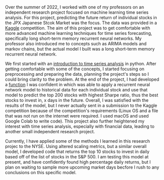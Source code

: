 Over the summer of 2022, I worked with one of my professors on an independent research project focused on machine learning time series analysis. For this project, predicting the future return of individual stocks in the JPX Japanese Stcok Market was the focus. The data was provided in a [Kaggle](https://www.kaggle.com/competitions/jpx-tokyo-stock-exchange-prediction) competition. The aim of this project was to get comfortable with more advanced machine learning techniques for time series forecasting, specifically long short-term memory recurrent neural networks. My professor also introduced me to concepts such as ARIMA models and markov chains, but the actual model I built was a long short-term memory recurrent neural network. 

We first started with an [introduction to time series analysis](tsa_rnn_intro.ipynb) in python. After getting comfortable with some of the concepts, I started focusing on preprocessing and preparing the data, planning the project's steps so I could bring clarity to the problem. At the end of the project, I had developed a [function](jpx_func.ipynb) I was confident in which was able to apply a recurrent neural network model to historical data for each individual stock and use that model to predict the top 200 stocks with highest Sharpe ratio, thus the best stocks to invest in, x days in the future. Overall, I was satisfied with the results of the model, but I never actually sent in a submission to the Kaggle competition because of the competition's requirements (Linux OS and a file that was not run on the internet were required. I used macOS and used Google Colab to write code). This project also further heightened my interest with time series analysis, especially with financial data, leading to another small independent research project.

Currently, I have applied some of the methods I learned in this research projec to the NYSE. Using altered scaling metrics, but a similar overall model, I developed code that returns the top 10 stocks to invest in daily based off of the list of stocks in the S&P 500. I am testing this model at present, and have confidently found high percentage daily returns, but I plan on waiting to sample more upcoming market days becfore I rush to any conclusions on this specific model.
